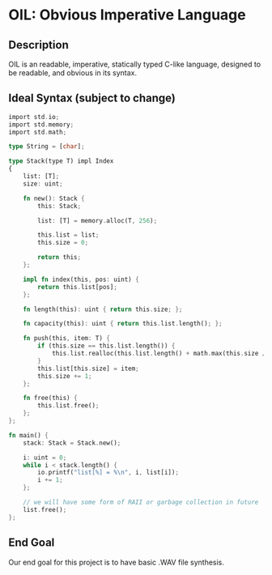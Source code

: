 # OIL: Obvious Imperative Language
## Description

OIL is an readable, imperative, statically typed C-like language,
designed to be readable, and obvious in its syntax.

## Ideal Syntax (subject to change)
```rust
import std.io;
import std.memory;
import std.math;

type String = [char];

type Stack(type T) impl Index
{
    list: [T];
    size: uint;

    fn new(): Stack {
        this: Stack;

        list: [T] = memory.alloc(T, 256);

        this.list = list;
        this.size = 0;

        return this;
    };

    impl fn index(this, pos: uint) {
        return this.list[pos];
    };

    fn length(this): uint { return this.size; };

    fn capacity(this): uint { return this.list.length(); };

    fn push(this, item: T) {
        if (this.size == this.list.length()) {
            this.list.realloc(this.list.length() + math.max(this.size / 2, 1));
        }
        this.list[this.size] = item;
        this.size += 1;
    };

    fn free(this) {
        this.list.free();
    };
};

fn main() {
    stack: Stack = Stack.new();

    i: uint = 0;
    while i < stack.length() {
        io.printf("list[%] = %\n", i, list[i]);
        i += 1;
    };

    // we will have some form of RAII or garbage collection in future
    list.free();
};
```

## End Goal

Our end goal for this project is to have basic .WAV file synthesis.
